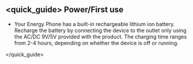 ## <quick_guide> Power/First use

* Your Energy Phone has a built-in rechargeable lithium ion battery. Recharge the battery by connecting the device to the outlet only using the AC/DC 9V/5V provided with the product. The charging time ranges from 2-4 hours, depending on whether the device is off or running.

</quick_guide>

